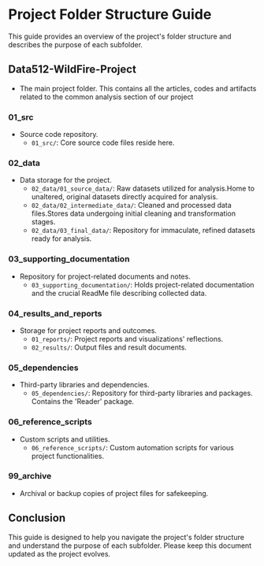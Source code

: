 # Project Folder Structure Guide

This guide provides an overview of the project's folder structure and describes the purpose of each subfolder.

## Data512-WildFire-Project
- The main project folder. This contains all the articles, codes and artifacts related to the common analysis section of our project

### 01_src
- Source code repository.
   - `01_src/`: Core source code files reside here.

### 02_data
- Data storage for the project.
   - `02_data/01_source_data/`: Raw datasets utilized for analysis.Home to unaltered, original datasets directly acquired for analysis.
   - `02_data/02_intermediate_data/`: Cleaned and processed data files.Stores data undergoing initial cleaning and transformation stages.
   - `02_data/03_final_data/`: Repository for immaculate, refined datasets ready for analysis.

### 03_supporting_documentation
- Repository for project-related documents and notes.
   - `03_supporting_documentation/`: Holds project-related documentation and the crucial ReadMe file describing collected data.

### 04_results_and_reports
- Storage for project reports and outcomes.
   - `01_reports/`: Project reports and visualizations' reflections.
   - `02_results/`: Output files and result documents.

### 05_dependencies
- Third-party libraries and dependencies.
   - `05_dependencies/`: Repository for third-party libraries and packages. Contains the 'Reader' package.

### 06_reference_scripts
- Custom scripts and utilities.
   - `06_reference_scripts/`: Custom automation scripts for various project functionalities.
   
### 99_archive
- Archival or backup copies of project files for safekeeping.

## Conclusion
This guide is designed to help you navigate the project's folder structure and understand the purpose of each subfolder. Please keep this document updated as the project evolves.
